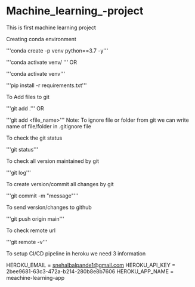 # Machine_learning_-project
This is first machine learning project

Creating conda environment

'''conda create -p venv python==3.7 -y'''

'''conda activate venv/
'''
OR

'''conda activate venv'''

'''pip install -r requirements.txt'''

To Add files to git

'''git add .'''
OR

'''git add <file_name>'''
Note: To ignore file or folder from git we can write name of file/folder in .gitignore file

To check the git status

'''git status'''

To check all version maintained by git

'''git log'''

To create version/commit all changes by git

'''git commit -m "message"'''

To send version/changes to github

'''git push origin main'''

To check remote url

'''git remote -v'''

To setup CI/CD pipeline in heroku we need 3 information

HEROKU_EMAIL = snehalbalpande1@gmail.com
HEROKU_API_KEY = 2bee9681-63c3-472a-b214-280b8e8b7606
HEROKU_APP_NAME = meachine-learning-app

